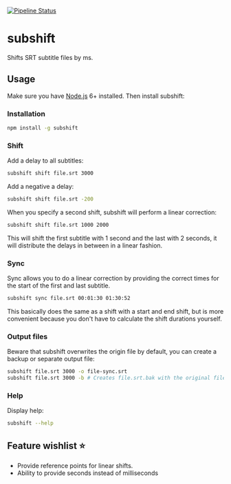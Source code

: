 [![Pipeline Status](https://gitlab.com/ngerritsen/subshift/badges/master/pipeline.svg)](https://gitlab.com/ngerritsen/subshift/-/commits/master)

# subshift

Shifts SRT subtitle files by ms.

## Usage

Make sure you have [Node.js](https://nodejs.org/en/) 6+ installed. Then install subshift:

### Installation

```bash
npm install -g subshift
```

### Shift

Add a delay to all subtitles:

```bash
subshift shift file.srt 3000
```

Add a negative a delay:

```bash
subshift shift file.srt -200
```

When you specify a second shift, subshift will perform a linear correction:

```bash
subshift shift file.srt 1000 2000
```

This will shift the first subtitle with 1 second and the last with 2 seconds, it will distribute the delays in between in a linear fashion.

### Sync

Sync allows you to do a linear correction by providing the correct times for the start of the first and last subtitle.

```bash
subshift sync file.srt 00:01:30 01:30:52
```

This basically does the same as a shift with a start and end shift, but is more convenient because you don't have to calculate the shift durations yourself.

### Output files

Beware that subshift overwrites the origin file by default, you can create a backup or separate output file:

```bash
subshift file.srt 3000 -o file-sync.srt
subshift file.srt 3000 -b # Creates file.srt.bak with the original file
```

### Help

Display help:

```bash
subshift --help
```

## Feature wishlist ⭐️

- Provide reference points for linear shifts.
- Ability to provide seconds instead of milliseconds
